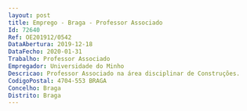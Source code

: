 ```yaml
--- 
layout: post
title: Emprego - Braga - Professor Associado
Id: 72640
Ref: OE201912/0542
DataAbertura: 2019-12-18
DataFecho: 2020-01-31
Trabalho: Professor Associado
Empregador: Universidade do Minho
Descricao: Professor Associado na área disciplinar de Construções.
CodigoPostal: 4704-553 BRAGA
Concelho: Braga
Distrito: Braga
--- 
```

